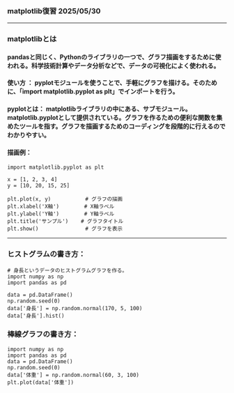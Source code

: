 ### matplotlib復習 2025/05/30

-------------------------------
### matplotlibとは
#### pandasと同じく、Pythonのライブラリの一つで、グラフ描画をするために使われる。科学技術計算やデータ分析などで、データの可視化によく使われる。
#### 使い方 ： pyplotモジュールを使うことで、手軽にグラフを描ける。そのために、「import matplotlib.pyplot as plt」でインポートを行う。
#### pyplotとは： matplotlibライブラリの中にある、サブモジュール。matplotlib.pyplotとして提供されている。グラフを作るための便利な関数を集めたツールを指す。グラフを描画するためのコーディングを段階的に行えるのでわかりやすい。
#### 描画例：
```
import matplotlib.pyplot as plt

x = [1, 2, 3, 4]
y = [10, 20, 15, 25]

plt.plot(x, y)           # グラフの描画
plt.xlabel('X軸')        # X軸ラベル
plt.ylabel('Y軸')        # Y軸ラベル
plt.title('サンプル')    # グラフタイトル
plt.show()               # グラフを表示
```
-------------------------------
### ヒストグラムの書き方：
```
# 身長というデータのヒストグラムグラフを作る。
import numpy as np
import pandas as pd

data = pd.DataFrame()
np.random.seed(0)
data['身長'] = np.random.normal(170, 5, 100)
data['身長'].hist()
```
### 棒線グラフの書き方：
```
import numpy as np
import pandas as pd
data = pd.DataFrame()
np.random.seed(0)
data['体重'] = np.random.normal(60, 3, 100)
plt.plot(data['体重'])
```